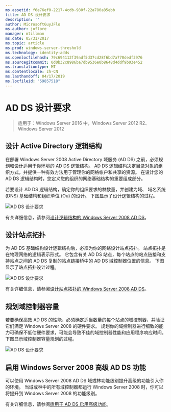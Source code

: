 ```yaml
---
ms.assetid: f6e76ef0-2217-4cdb-980f-22a780a85ebb
title: AD DS 设计要求
description: ''
author: MicrosoftGuyJFlo
ms.author: joflore
manager: mtillman
ms.date: 05/31/2017
ms.topic: article
ms.prod: windows-server-threshold
ms.technology: identity-adds
ms.openlocfilehash: 79c694112f39adf5d37cd28f6bd7a770dedf3976
ms.sourcegitcommit: 0d0b32c8986ba7db9536e0b8648d4ddf9b03e452
ms.translationtype: MT
ms.contentlocale: zh-CN
ms.lasthandoff: 04/17/2019
ms.locfileid: "59857518"
---
```

# <a name="ad-ds-design-requirements"></a>AD DS 设计要求

>适用于：Windows Server 2016 中，Windows Server 2012 R2、 Windows Server 2012

  
## <a name="designing-the-active-directory-logical-structure"></a>设计 Active Directory 逻辑结构  
在部署 Windows Server 2008 Active Directory 域服务 (AD DS) 之前，必须规划和设计适用于你环境的 AD DS 逻辑结构。 AD DS 逻辑结构决定目录对象的组织方式，并提供一种有效方法用于管理你的网络帐户和共享的资源。 在设计您的 AD DS 逻辑结构时，您定义您的组织的网络基础结构的重要组成部分。  
  
若要设计 AD DS 逻辑结构，确定你的组织要求的林数量，并创建为域、 域名系统 (DNS) 基础结构和组织单位 (Ou) 的设计。 下图显示了设计逻辑结构的过程。  
  
![AD DS 设计要求](media/AD-DS-Design-Requirements/d5cebae6-a752-4063-a98f-473799c251bd.gif)  
  
有关详细信息，请参阅[设计逻辑结构的 Windows Server 2008 AD DS](Designing-the-Logical-Structure.md)。  
  
## <a name="designing-the-site-topology"></a>设计站点拓扑  
为 AD DS 基础结构设计逻辑结构后，必须为你的网络设计站点拓扑。 站点拓扑是在物理网络的逻辑表示形式。 它包含有关 AD DS 站点，每个站点的站点链接和支持站点之间的 AD DS 复制的站点链接桥中的 AD DS 域控制器位置的信息。 下图显示了站点拓扑设计过程。  
  
![AD DS 设计要求](media/AD-DS-Design-Requirements/d34d43c0-437f-47cb-9b64-09c0f9ce6479.gif)  
  
有关详细信息，请参阅[设计站点拓扑的 Windows Server 2008 AD DS](Designing-the-Site-Topology.md)。  
  
## <a name="planning-domain-controller-capacity"></a>规划域控制器容量  
若要确保高效 AD DS 的性能，必须确定适当数量的每个站点的域控制器，并验证它们满足 Windows Server 2008 的硬件要求。 规划你的域控制器进行细致的能力可确保不低估硬件要求，可能会导致不佳的域控制器性能和应用程序响应时间。 下图显示域控制器容量规划的过程。  
  
![AD DS 设计要求](media/AD-DS-Design-Requirements/fff6ef22-5c7b-4478-ad76-42b296dcf769.gif)  
  
## <a name="enabling-windows-server-2008-advanced-ad-ds-features"></a>启用 Windows Server 2008 高级 AD DS 功能  
可以使用 Windows Server 2008 AD DS 域或林功能级别提升高级的功能引入你的环境。 当域或林中的所有域控制器都运行 Windows Server 2008 时，你可以将提升到 Windows Server 2008 的功能级别。  
  
有关详细信息，请参阅[适用于 AD DS 启用高级功能](../../ad-ds/plan/Enabling-Advanced-Features-for-AD-DS.md)。  
  


